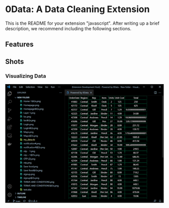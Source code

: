 # 0Data: A Data Cleaning Extension

This is the README for your extension "javascript". After writing up a brief description, we recommend including the following sections.

## Features

## Shots

### Visualizing Data
![Alt text](shots/visualize.png?raw=true "Visualize")